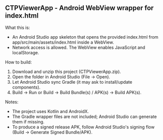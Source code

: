 CTPViewerApp - Android WebView wrapper for index.html
----------------------------------------------------
What this is:
- An Android Studio app skeleton that opens the provided index.html from app/src/main/assets/index.html inside a WebView.
- Network access is allowed. The WebView enables JavaScript and localStorage.

How to build:
1. Download and unzip this project (CTPViewerApp.zip).
2. Open the folder in Android Studio (File → Open).
3. Let Android Studio sync Gradle (it may ask to install/update components).
4. Build → Run or Build → Build Bundle(s) / APK(s) → Build APK(s).

Notes:
- The project uses Kotlin and AndroidX.
- The Gradle wrapper files are not included; Android Studio can generate them if missing.
- To produce a signed release APK, follow Android Studio's signing flow (Build → Generate Signed Bundle/APK).
